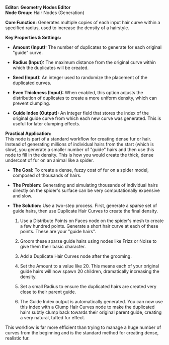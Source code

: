 **Editor: Geometry Nodes Editor**  
**Node Group:** Hair Nodes (Generation)

**Core Function:** Generates multiple copies of each input hair curve within a specified radius, used to increase the density of a hairstyle.

**Key Properties & Settings:**

- **Amount (Input):** The number of duplicates to generate for each original "guide" curve.
    
- **Radius (Input):** The maximum distance from the original curve within which the duplicates will be created.
    
- **Seed (Input):** An integer used to randomize the placement of the duplicated curves.
    
- **Even Thickness (Input):** When enabled, this option adjusts the distribution of duplicates to create a more uniform density, which can prevent clumping.
    
- **Guide Index (Output):** An integer field that stores the index of the original guide curve from which each new curve was generated. This is useful for later clumping effects.
    

**Practical Application:**  
This node is part of a standard workflow for creating dense fur or hair. Instead of generating millions of individual hairs from the start (which is slow), you generate a smaller number of "guide" hairs and then use this node to fill in the density. This is how you would create the thick, dense undercoat of fur on an animal like a spider.

- **The Goal:** To create a dense, fuzzy coat of fur on a spider model, composed of thousands of hairs.
    
- **The Problem:** Generating and simulating thousands of individual hairs directly on the spider's surface can be very computationally expensive and slow.
    
- **The Solution:** Use a two-step process. First, generate a sparse set of guide hairs, then use Duplicate Hair Curves to create the final density.
    
    1. Use a Distribute Points on Faces node on the spider's mesh to create a few hundred points. Generate a short hair curve at each of these points. These are your "guide hairs".
        
    2. Groom these sparse guide hairs using nodes like Frizz or Noise to give them their basic character.
        
    3. Add a Duplicate Hair Curves node after the grooming.
        
    4. Set the Amount to a value like 20. This means each of your original guide hairs will now spawn 20 children, dramatically increasing the density.
        
    5. Set a small Radius to ensure the duplicated hairs are created very close to their parent guide.
        
    6. The Guide Index output is automatically generated. You can now use this index with a Clump Hair Curves node to make the duplicated hairs subtly clump back towards their original parent guide, creating a very natural, tufted fur effect.
        

This workflow is far more efficient than trying to manage a huge number of curves from the beginning and is the standard method for creating dense, realistic fur.